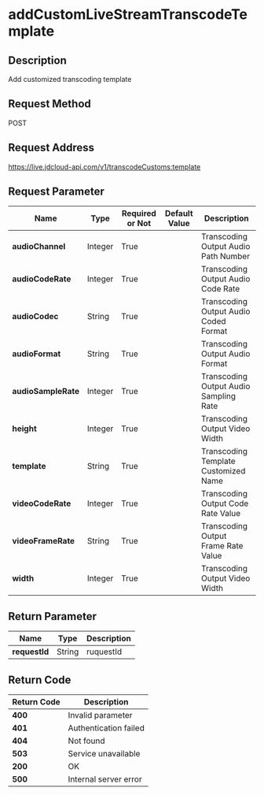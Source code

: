 # addCustomLiveStreamTranscodeTemplate


## Description
Add customized transcoding template

## Request Method
POST

## Request Address
https://live.jdcloud-api.com/v1/transcodeCustoms:template


## Request Parameter
|Name|Type|Required or Not|Default Value|Description|
|---|---|---|---|---|
|**audioChannel**|Integer|True| |Transcoding Output Audio Path Number|
|**audioCodeRate**|Integer|True| |Transcoding Output Audio Code Rate|
|**audioCodec**|String|True| |Transcoding Output Audio Coded Format|
|**audioFormat**|String|True| |Transcoding Output Audio Format|
|**audioSampleRate**|Integer|True| |Transcoding Output Audio Sampling Rate|
|**height**|Integer|True| |Transcoding Output Video Width|
|**template**|String|True| |Transcoding Template Customized Name|
|**videoCodeRate**|Integer|True| |Transcoding Output Code Rate Value|
|**videoFrameRate**|String|True| |Transcoding Output Frame Rate Value|
|**width**|Integer|True| |Transcoding Output Video Width|


## Return Parameter
|Name|Type|Description|
|---|---|---|
|**requestId**|String|ruquestId|


## Return Code
|Return Code|Description|
|---|---|
|**400**|Invalid parameter|
|**401**|Authentication failed|
|**404**|Not found|
|**503**|Service unavailable|
|**200**|OK|
|**500**|Internal server error|

